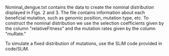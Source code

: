 Nominal_dengue.txt contains the data to create the nominal distribution displayed in Figs. 2 and 3. The file contains
information about each beneficial mutation, such as genomic position, mutation type, etc. To construct the nominal
distribution we use the selection coefficients given by the column "relativeFitness" and the mutation rates given 
by the column "muRate."

To simulate a fixed distribution of mutations, use the SLiM code provided in code/SLiM.
